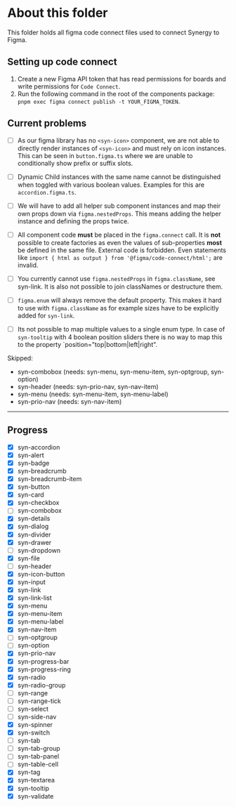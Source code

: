 # About this folder

This folder holds all figma code connect files used to connect Synergy to Figma.

## Setting up code connect

1. Create a new Figma API token that has read permissions for boards and write permissions for `Code Connect`.
2. Run the following command in the root of the components package: `pnpm exec figma connect publish -t YOUR_FIGMA_TOKEN`.

## Current problems

- [ ] As our figma library has no `<syn-icon>` component, we are not able to directly render instances of `<syn-icon>` and must rely on icon instances. This can be seen in `button.figma.ts` where we are unable to conditionally show prefix or suffix slots.
- [ ] Dynamic Child instances with the same name cannot be distinguished when toggled with various boolean values. Examples for this are `accordion.figma.ts`.
- [ ] We will have to add all helper sub component instances and map their own props down via `figma.nestedProps`. This means adding the helper instance and defining the props twice.
- [ ] All component code **must** be placed in the `figma.connect` call. It is **not** possible to create factories as even the values of sub-properties **most** be defined in the same file. External code is forbidden. Even statements like `import { html as output } from '@figma/code-connect/html';` are invalid.
- [ ] You currently cannot use `figma.nestedProps` in `figma.className`, see syn-link. It is also not possible to join classNames or destructure them.
- [ ] `figma.enum` will always remove the default property. This makes it hard to use with `figma.className` as for example sizes have to be explicitly added for `syn-link`.
- [ ] Its not possible to map multiple values to a single enum type. In case of `syn-tooltip` with 4 boolean position sliders there is no way to map this to the property `position="top|bottom|left|right".



Skipped:

- syn-combobox (needs: syn-menu, syn-menu-item, syn-optgroup, syn-option)
- syn-header (needs: syn-prio-nav, syn-nav-item)
- syn-menu (needs: syn-menu-item, syn-menu-label)
- syn-prio-nav (needs: syn-nav-item)

---

## Progress

- [x] syn-accordion
- [x] syn-alert
- [x] syn-badge
- [x] syn-breadcrumb
- [x] syn-breadcrumb-item
- [x] syn-button
- [x] syn-card
- [x] syn-checkbox
- [ ] syn-combobox
- [x] syn-details
- [x] syn-dialog
- [x] syn-divider
- [x] syn-drawer
- [ ] syn-dropdown
- [x] syn-file
- [ ] syn-header
- [x] syn-icon-button
- [x] syn-input
- [x] syn-link
- [x] syn-link-list
- [x] syn-menu
- [x] syn-menu-item
- [x] syn-menu-label
- [x] syn-nav-item
- [ ] syn-optgroup
- [ ] syn-option
- [x] syn-prio-nav
- [x] syn-progress-bar
- [x] syn-progress-ring
- [x] syn-radio
- [x] syn-radio-group
- [ ] syn-range
- [ ] syn-range-tick
- [ ] syn-select
- [ ] syn-side-nav
- [x] syn-spinner
- [x] syn-switch
- [ ] syn-tab
- [ ] syn-tab-group
- [ ] syn-tab-panel
- [ ] syn-table-cell
- [x] syn-tag
- [x] syn-textarea
- [x] syn-tooltip
- [x] syn-validate
